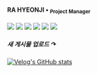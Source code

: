 #### RA HYEONJI • <sub> Project Manager <sub/>
<img src="https://img.shields.io/badge/Adobe-000000?style=flat&logo=Adobe&logoColor=FF0000"/> <img src="https://img.shields.io/badge/googleanalytics-000000?style=flat&logo=googleanalytics&logoColor=E37400"/> <img src="https://img.shields.io/badge/asana-000000?style=flat&logo=asana&logoColor=F06A6A"/>  <img src="https://img.shields.io/badge/typeform-000000?style=flat&logo=typeform&logoColor=ffffff"/> <img src="https://img.shields.io/badge/tableau-000000?style=flat&logo=tableau&logoColor=E97627"/> 
 <img src="https://img.shields.io/badge/dbeaver-000000?style=flat&logo=dbeaver&logoColor=ffffff"/> 
##### 새 게시물 업로드  ↷
[![Velog's GitHub stats](https://velog-readme-stats.vercel.app/api?name=raxchaz)](https://velog.io/@raxchaz) <br/>
